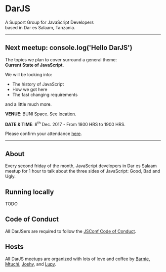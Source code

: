 DarJS
=====

A Support Group for JavaScript Developers  
based in Dar es Salaam, Tanzania.

* * *  

Next meetup: console.log('Hello DarJS')
---------------------------------------

The topics we plan to cover surround a general theme:  
**Current State of JavaScript**.

We will be looking into:

- The history of JavaScript
- How we got here
- The fast changing requirements

and a little much more.

**VENUE**: BUNI Space. See [location][1].

**DATE & TIME**:  8<sup>th</sup> Dec. 2017 - From 1800 HRS to 1900 HRS.

Please confirm your attendance [here][2].

* * *   

About
-----

Every second friday of the month, JavaScript developers in Dar es Salaam meetup for 1 hour to talk about the three sides of JavaScript: Good, Bad and Ugly.

Running locally
---

TODO

Code of Conduct
---

All DarJSers are required to follow the [JSConf Code of Conduct][codeofconduct].

Hosts
-----

All DarJS meetups are organized with lots of love and coffee by [Barnie][@makoscafee], [Mtuchi][@mtuchi], [Joshy][@joshuamabina], and [Lupy][@lupyana].


[1]: https://www.google.co.tz/maps/place/Buni+Innovation+Hub/@-6.774619,39.2390723,17z/data=!3m1!4b1!4m5!3m4!1s0x185c4c26c97df195:0xa048ed7bf4363a72!8m2!3d-6.774619!4d39.241261?hl=en
[2]: https://docs.google.com/forms/d/e/1FAIpQLScUX8euolF-cwpig7BNdzUwSVWEc0XYCKFqE_hRvOh3jniJFw/viewform

[codeofconduct]: http://jsconf.com/codeofconduct.html

[@mtuchi]:       https://github.com/mtuchi
[@lupyana]:      https://github.com/lupyana
[@makoscafee]:   https://github.com/MAKOSCAFEE
[@joshuamabina]: https://github.com/joshuamabina

